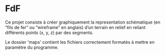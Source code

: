 # FdF
Ce projet consiste à créer graphiquement la representation schématique (en “fils de fer” ou “wireframe” en anglais) d’un terrain en relief en reliant différents points (x, y, z) par des segments.

Le dossier 'maps' contient les fichiers correctement formatés à mettre en paramètre du programme.

